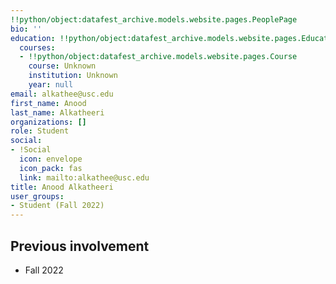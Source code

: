 ```yaml
---
!!python/object:datafest_archive.models.website.pages.PeoplePage
bio: ''
education: !!python/object:datafest_archive.models.website.pages.Education
  courses:
  - !!python/object:datafest_archive.models.website.pages.Course
    course: Unknown
    institution: Unknown
    year: null
email: alkathee@usc.edu
first_name: Anood
last_name: Alkatheeri
organizations: []
role: Student
social:
- !Social
  icon: envelope
  icon_pack: fas
  link: mailto:alkathee@usc.edu
title: Anood Alkatheeri
user_groups:
- Student (Fall 2022)
---
```



## Previous involvement

* Fall 2022

